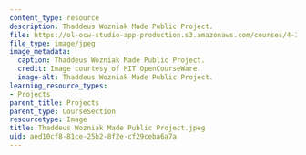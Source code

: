 ```yaml
---
content_type: resource
description: Thaddeus Wozniak Made Public Project.
file: https://ol-ocw-studio-app-production.s3.amazonaws.com/courses/4-301-introduction-to-the-visual-arts-spring-2007/aed10cf881ce25b28f2ecf29ceba6a7a_ThaddeusWozniakMadePublicProject.jpeg
file_type: image/jpeg
image_metadata:
  caption: Thaddeus Wozniak Made Public Project.
  credit: Image courtesy of MIT OpenCourseWare.
  image-alt: Thaddeus Wozniak Made Public Project.
learning_resource_types:
- Projects
parent_title: Projects
parent_type: CourseSection
resourcetype: Image
title: Thaddeus Wozniak Made Public Project.jpeg
uid: aed10cf8-81ce-25b2-8f2e-cf29ceba6a7a
---
```

